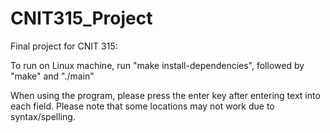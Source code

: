 # CNIT315_Project
Final project for CNIT 315:

To run on Linux machine, run "make install-dependencies", followed by "make" and "./main"

When using the program, please press the enter key after entering text into each field. 
Please note that some locations may not work due to syntax/spelling. 
